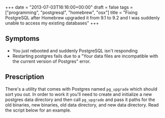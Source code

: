 +++
date = "2013-07-03T16:16:00+00:00"
draft = false
tags = ["programming", "postgresql", "homebrew", "osx"]
title = "Fixing PostgreSQL after Homebrew upgraded it from 9.1 to 9.2 and I was suddenly unable to access my existing databases"
+++
## Symptoms

- You just rebooted and suddenly PostgreSQL isn't responding
- Restarting postgres fails due to a "Your data files are incompatible with the current version of Postgres" error.

## Prescription
There's a utility that comes with Postgres named `pg_upgrade` which should sort you out.  In order to work it you'll need to create and initialize a new postgres data directory and then call `pg_upgrade` and pass it paths for the old binaries, new binaries, old data directory, and new data directory.  Read the script below for an example.

<script src="https://gist.github.com/dpritchett/5919888.js"></script>